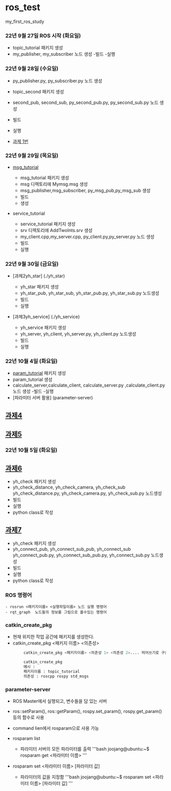 # ros_test
my_first_ros_study

### 22년 9월 27일 ROS 시작 (화요일)
- topic_tutorial 패키지 생성
- my_publisher, my_subscriber
노드 생성
-빌드
-실행

### 22년 9월 28일 (수요일) 

- py_publisher.py, py_subscriber.py 노드 생성
- topic_second 패키지 생성
- second_pub, second_sub, py_second_pub.py, py_second_sub.py 노드 생성
- 빌드
- 실행

- [과제 1번](./topic_test/)

### 22년 9월 29일 (목요일)

- [msg_tutorial](./msg_tutorial/)

   - msg_tutorial 패키지 생성
   - msg 디렉토리에 Mymsg.msg 생성
   - msg_publisher,msg_subscriber,
     py_msg_pub,py_msg_sub 생성
   - 빌드
   - 생성

- service_tutorial
   - service_tutorial 패키지 생성
   - srv 디렉토리에 AddTwoInts.srv 생성
   - my_client.cpp,my_server.cpp,
     py_client.py,py_server.py 노드 생성
   - 빌드
   - 실행

### 22년 9월 30일 (금요일)

- [과제2yh_star] (./yh_star)
  - yh_star 패키지 생성
  - yh_star_pub, yh_star_sub,
  yh_star_pub.py, yh_star_sub.py 노드생성
  - 빌드
  - 실행

- [과제3yh_service] (./yh_service)
  - yh_service 패키지 생성
  - yh_server, yh_client,
  yh_server.py, yh_client.py 노드생성
  - 빌드
  - 실행

### 22년 10월 4일 (화요일)
  - [param_tutorial](./param_tutorial/) 패키지 생성
  - param_tutorial 생성
  - calculate_server,calculate_client,
  calculate_server.py ,calculate_client.py 노드 생성
  -빌드 
  -실행 
  - [파라미터 서버 활용] (parameter-server)


## [과제4](./yh_dual/)

## [과제5](./yh_difference/)

### 22년 10월 5일 (화요일)

## [과제6](./yh_check/)
  - yh_check 패키지 생성
  - yh_check_distance, yh_check_camera, yh_check_sub 
    yh_check_distance.py, yh_check_camera.py,
    yh_check_sub.py  노드생성
  - 빌드
  - 실행
  - python class로 작성

## [과제7](./yh_connect/)
  - yh_check 패키지 생성
  - yh_connect_pub, yh_connect_sub_pub, yh_connect_sub
    yh_connect_pub.py, yh_connect_sub_pub.py, 
    yh_connect_sub.py  노드생성
  - 빌드
  - 실행
  - python class로 작성


### ROS 명령어
```- roscore 마스터 실행 명령어
- rosrun <패키지이름> <실행파일이름> 노드 실행 명령어
- rqt_graph  노드들의 정보를 그림으로 볼수있는 명령어
```

### catkin_create_pkg
- 현재 위치한 작업 공간에 패키지를 생성한다.
- catkin_create_pkg <패키지 이름> <의존성>
``` bash
        catkin_create_pkg <패키지이름> <의존성 1> <의존성 2>.... 띄어쓰기로 구분
```
``` bash
        catkin_create_pkg
        예시 :
        패키지이름 : topic_tutorial
        의존성 : roscpp rospy std_msgs
```
### parameter-server
  - ROS Master에서 실행되고, 변수들을 담
  있는 서버
  - ros::setParam(), ros::getParam(),
  rospy.set_param(), rospy.get_param() 등의 함수로 사용
  - command lien에서 rosparam으로 사용 가능 
  - rosparam list
    - 파라미터 서버의 모든 파라미터를 출력
  '''bash
  joojang@ubuntu:~$ rosparam get <파라미터 이름>
  '''

  - rosparam set <파라미터 이름> [파라미터 값]
    - 파라미터의 값을 지정함
  '''bash
  joojang@ubuntu:~$ rosparam set <파라미터 이름> [파라미터 값]
  '''

